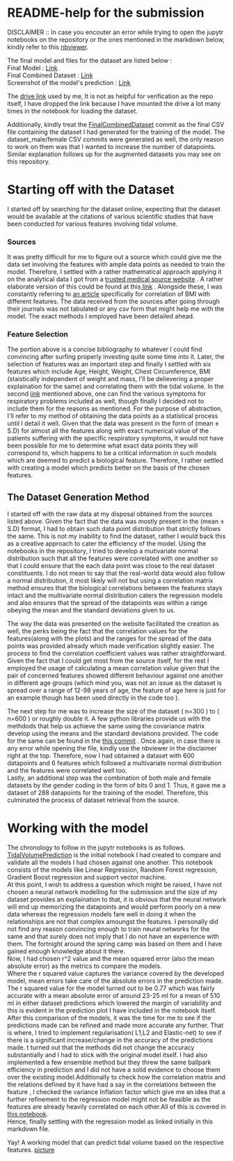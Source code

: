 # README-help for the submission

DISCLAIMER :: In case you encouter an error while trying to open the jupytr notebooks on the repository or the ones mentioned in the markdown below, kindly refer to this [nbviewer](https://nbviewer.org/github/himeshps/Tidal_Volume_Submission_230478/tree/main/).

The final model and files for the dataset are listed below : <br>
Final Model : [Link](https://github.com/himeshps/Tidal_Volume_Submission_230478/blob/main/TidalVolume_Final_Model.ipynb) <br>
Final Combined Dataset : [Link](https://github.com/himeshps/Tidal_Volume_Submission_230478/blob/main/FinalCombinedDataset.csv) <br>
Screenshot of the model's prediction : [Link](https://github.com/himeshps/Tidal_Volume_Submission_230478/blob/main/Model%20Working%20Screenshot.png) <br>

The [drive link](https://drive.google.com/drive/folders/1YyJbl091QCw7k1wY9SFvYxwHfPAfLXCW?usp=drive_link) used by me, It is not as helpful for verification as the repo itself, I have dropped the link because I have mounted the drive a lot many times in the notebook for loading the dataset.

Additionally, kindly treat the [FinalCombinedDataset](https://github.com/himeshps/Tidal_Volume_Submission_230478/blob/main/FinalCombinedDataset.csv) commit as the final CSV file containing the dataset I had generated for the training of the model. The dataset_male/female CSV commits were generated as well, the only reason to work on them was that I wanted to increase the number of datapoints. Similar explanation follows up for the augmented datasets you may see on this repository.

<h1>Starting off with the Dataset</h1>

I started off by searching for the dataset online, expecting that the dataset would be available at the citations of various scientific studies that have been conducted for various features involving tidal volume.

<h3>Sources</h3>

It was pretty difficult for me to figure out a source which could give me the data set involving the features with ample data points as needed to train the model. Therefore, I settled with a rather mathematical approach applying it on the analytical data I got from a [trusted medical source website](https://www.sciencedirect.com/science/article/pii/S1746809422003238?via%3Dihub) . A rather elaborate version of this could be found at this[ link](https://journals.lww.com/md-journal/fulltext/2023/11240/a_prospective_study_on_the_precision_of_height.32.aspx#) . Alongside these, I was constantly referring to [an article](https://www.researchgate.net/figure/CORRELATIONS-BETWEEN-BODY-HEIGHT-BODY-WEIGHT-BMI-AND-TSF_tbl2_26724686) specifically for correlation of BMI with different features. The data received from the sources after going through their journals was not tabulated or any csv form that might help me with the model. The exact methods I employed have been detailed ahead.

<h3>Feature Selection</h3>

The portion above is a concise bibliography to whatever I could find convincing after surfing properly investing quite some time into it. Later, the selection of features was an important step and finally I settled with six features which include Age, Height, Weight, Chest Circumference, BMI (staistically independent of weight and mass, I'll be delievering a proper explaination for the same) and correlating them with the tidal volume. In the second [link](https://journals.lww.com/md-journal/fulltext/2023/11240/a_prospective_study_on_the_precision_of_height.32.aspx#) mentioned above, one can find the various symptoms for respiratory problems included as well, though finally I decided not to include them for the reasons as mentioned. For the purpose of abstraction, I'll refer to my method of obtaining the data points as a statistical process until I detail it well. Given that the data was present in the form of (mean ± S.D) for almost all the features along with exact numerical value of the patients suffering with the specific respiratory symptoms, it would not have been possible for me to determine what exact data points they will correspond to, which happens to be a critical information in such models which are deemed to predict a biological feature. Therefore, I rather settled with creating a model which predicts better on the basis of the chosen features.

<h2>The Dataset Generation Method</h2>

I started off with the raw data at my disposal obtained from the sources listed above. Given the fact that the data was mostly present in the (mean ± S.D) format, I had to obtain such data point distribution that strictly follows the same. This is not my inability to find the dataset, rather I would back this as a creative approach to cater the efficiency of the model. Using the notebooks in the repository, I tried to develop a mutivariate normal distribution such that all the features were correlated with one another so that I could ensure that the each data point was close to the real dataset constituents. I do not mean to say that the real-world data would also follow a normal distribution, it most likely will not but using a correlation matrix method ensures that the biological correlations between the features stays intact and the multivariate normal distribution caters the regression models and also ensures that the spread of the datapoints was within a range obeying the mean and the standard deviations given to us. 

The way the data was presented on the website facilitated the creation as well, the perks being the fact that the correlation values for the features(along with the plots) and the ranges for the spread of the data points was provided already which made verification slightly easier. The process to find the correlation coefficient values was rather straightforward. Given the fact that I could get most from the source itself, for the rest I employed the usage of calculating a mean correlation value given that the pair of concerned features showed different behaviour against one another in different age groups (which mind you, was not an issue as the dataset is spread over a range of 12-98 years of age, the feature of age here is just for an example though has been used directly in the code too ).

The next step for me was to increase the size of the dataset ( n=300 ) to ( n=600 ) or roughly double it. A few python libraries provide us with the methdods that help us achieve the same using the covariance matrix develop using the means and the standard deviations provided. The code for the same can be found in the [this commit](https://github.com/himeshps/Tidal_Volume_Submission_230478/blob/main/FinalAugmentedMaleDatasetGenerator.ipynb) . Once again, in case there is any error while opening the file, kindly use the nbviewer in the disclaimer right at the top. Therefore, now I had obtained a dataset with 600 datapoints and 6 features which followed a multivariate normal distribution and the features were correlated well too. <br>
Lastly, an additional step was the combination of both male and female datasets by the gender coding in the form of bits 0 and 1. Thus, it gave me a dataset of 288 datapoints for the training of the model. Therefore, this culminated the process of dataset retrieval from the source.

<h1> Working with the model </h1>

The chronology to follow in the jupytr notebooks is as follows.<br>
[TidalVolumePrediction](https://github.com/himeshps/Tidal_Volume_Submission_230478/blob/main/TidalVolumePrediction.ipynb) is the initial notebook I had created to compare and validate all the models I had chosen against one another. This notebook consists of the models like Linear Regression, Random Forest regression, Gradient Boost regression and support vector machine. <br>
At this point, I wish to address a question which might be raised, I have not chosen a neural network modelling for the submission and the size of my dataset provides an explaination to that, it is obvious that the neural network will end up memorizing the datapoints and would perform poorly on a new data whereas the regression models fare well in doing it when the relationships are not that complex amoungst the features. I personally did not find any reason convincing enough to train neural networks for the same and that surely does not imply that I do not have an experience with them. The fortnight around the spring camp was based on them and I have gained enough knowledge about it there. <br>
Now, I had chosen r^2 value and the mean squared error (also the mean absolute error) as the metrics to compare the models.<br>
Where the r squared value captures the variance covered by the developed model, mean errors take care of the absolute errors in the prediction made.<br>
The r squared value for the model turned out to be 0.77 which was fairly accurate with a mean absolute error of around 23-25 ml for a mean of 510 ml in either dataset predictions which lowered the margin of variability and this is evident in the prediction plot I have included in the notebook itself. <br>
After this comparison of the models, it was the time for me to see if the predictions made can be refined and made more accurate any further. That is where, I tried to implement regularisation( L1,L2 and Elastic-net) to see if there is a significant increase/change in the accuracy of the predictions made. t turned out that the methods did not change the accuracy substantially and I had to stick with the original model itself. I had also implemented a few ensemble method but they threw the same ballpark efficiency in prediction and I did not have a solid evidence to choose them over the existing model.Additionally to check how the correlation matrix and the relations defined by it have had a say in the correlations between the feature , I checked the variance Inflation factor which give me an idea that a further refinement to the regression model might not be feasible as the features are already heavily correlated on each other.All of this is covered in [this notebook](https://github.com/himeshps/Tidal_Volume_Submission_230478/blob/main/ModifyingLinearRegression.ipynb).<br>
Hence, finally settling with the regression model as linked initially in this markdown file.

Yay! A working model that can predict tidal volume based on the respective features.
[picture](https://github.com/himeshps/Tidal_Volume_Submission_230478/blob/main/Model%20Working%20Screenshot.png)
